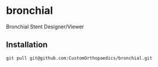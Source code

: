 # bronchial
Bronchial Stent Designer/Viewer

## Installation
`git pull git@github.com:CustomOrthopaedics/bronchial.git`
